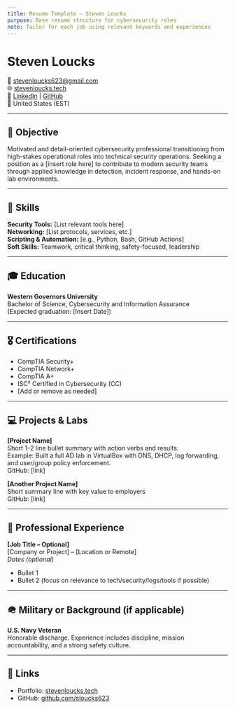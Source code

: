 ```yaml
---
title: Resume Template – Steven Loucks
purpose: Base resume structure for cybersecurity roles
note: Tailor for each job using relevant keywords and experiences
---
```


# Steven Loucks
📧 stevenloucks623@gmail.com  
🌐 [stevenloucks.tech](https://stevenloucks.tech)  
🔗 [LinkedIn](https://www.linkedin.com/in/steven-loucks) | [GitHub](https://github.com/sloucks623)  
📍 United States (EST)

---

## 🎯 Objective

Motivated and detail-oriented cybersecurity professional transitioning from high-stakes operational roles into technical security operations. Seeking a position as a [insert role here] to contribute to modern security teams through applied knowledge in detection, incident response, and hands-on lab environments.

---

## 🧠 Skills

**Security Tools:** [List relevant tools here]  
**Networking:** [List protocols, services, etc.]  
**Scripting & Automation:** [e.g., Python, Bash, GitHub Actions]  
**Soft Skills:** Teamwork, critical thinking, safety-focused, leadership

---

## 🎓 Education

**Western Governors University**  
Bachelor of Science, Cybersecurity and Information Assurance  
(Expected graduation: [Insert Date])  

---

## 🎖 Certifications

- CompTIA Security+  
- CompTIA Network+  
- CompTIA A+  
- ISC² Certified in Cybersecurity (CC)  
- [Add or remove as needed]

---

## 💻 Projects & Labs

**[Project Name]**  
Short 1–2 line bullet summary with action verbs and results.  
Example: Built a full AD lab in VirtualBox with DNS, DHCP, log forwarding, and user/group policy enforcement.  
GitHub: [link]

**[Another Project Name]**  
Short summary line with key value to employers  
GitHub: [link]

---

## 💼 Professional Experience

**[Job Title – Optional]**  
[Company or Project] – [Location or Remote]  
*Dates (optional)*  
- Bullet 1  
- Bullet 2 (focus on relevance to tech/security/logs/tools if possible)

---

## 🪖 Military or Background (if applicable)

**U.S. Navy Veteran**  
Honorable discharge. Experience includes discipline, mission accountability, and a strong safety culture.

---

## 📁 Links

- Portfolio: [stevenloucks.tech](https://stevenloucks.tech)  
- GitHub: [github.com/sloucks623](https://github.com/sloucks623)
